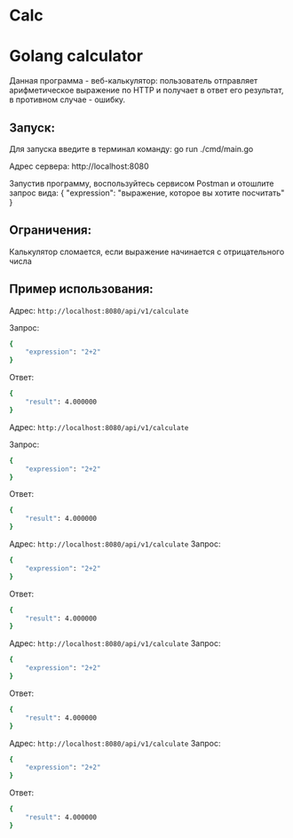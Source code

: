 # Calc
# Golang calculator

Данная программа - веб-калькулятор: пользователь отправляет арифметическое выражение по HTTP и получает в ответ его результат, в противном случае - ошибку.


## Запуск:
Для запуска введите в терминал команду: go run ./cmd/main.go

Адрес сервера: http://localhost:8080

Запустив программу, воспользуйтесь сервисом Postman и отошлите запрос вида:
{
    "expression": "выражение, которое вы хотите посчитать"
}

## Ограничения:
Калькулятор сломается, если выражение начинается с отрицательного числа


## Пример использования:
Адрес: ```http://localhost:8080/api/v1/calculate```

Запрос:
```bash
{
    "expression": "2+2"
}
```
Ответ:
```bash
{
    "result": 4.000000
}
```


Адрес: ```http://localhost:8080/api/v1/calculate```

Запрос:
```bash
{
    "expression": "2+2"
}
```
Ответ:
```bash
{
    "result": 4.000000
}
```


Адрес: ```http://localhost:8080/api/v1/calculate```
Запрос:
```bash
{
    "expression": "2+2"
}
```
Ответ:
```bash
{
    "result": 4.000000
}
```


Адрес: ```http://localhost:8080/api/v1/calculate```
Запрос:
```bash
{
    "expression": "2+2"
}
```
Ответ:
```bash
{
    "result": 4.000000
}
```


Адрес: ```http://localhost:8080/api/v1/calculate```
Запрос:
```bash
{
    "expression": "2+2"
}
```
Ответ:
```bash
{
    "result": 4.000000
}
```

